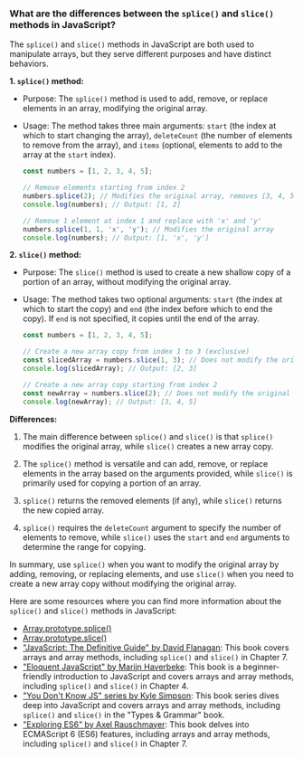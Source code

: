 ### What are the differences between the `splice()` and `slice()` methods in JavaScript?

The `splice()` and `slice()` methods in JavaScript are both used to manipulate arrays, but they serve different purposes and have distinct behaviors.

**1. `splice()` method:**
- Purpose: The `splice()` method is used to add, remove, or replace elements in an array, modifying the original array.

- Usage: The method takes three main arguments: `start` (the index at which to start changing the array), `deleteCount` (the number of elements to remove from the array), and `items` (optional, elements to add to the array at the `start` index).

  ```javascript
  const numbers = [1, 2, 3, 4, 5];

  // Remove elements starting from index 2
  numbers.splice(2); // Modifies the original array, removes [3, 4, 5]
  console.log(numbers); // Output: [1, 2]

  // Remove 1 element at index 1 and replace with 'x' and 'y'
  numbers.splice(1, 1, 'x', 'y'); // Modifies the original array
  console.log(numbers); // Output: [1, 'x', 'y']
  ```

**2. `slice()` method:**
- Purpose: The `slice()` method is used to create a new shallow copy of a portion of an array, without modifying the original array.

- Usage: The method takes two optional arguments: `start` (the index at which to start the copy) and `end` (the index before which to end the copy). If `end` is not specified, it copies until the end of the array.

  ```javascript
  const numbers = [1, 2, 3, 4, 5];

  // Create a new array copy from index 1 to 3 (exclusive)
  const slicedArray = numbers.slice(1, 3); // Does not modify the original array
  console.log(slicedArray); // Output: [2, 3]

  // Create a new array copy starting from index 2
  const newArray = numbers.slice(2); // Does not modify the original array
  console.log(newArray); // Output: [3, 4, 5]
  ```

**Differences:**
1. The main difference between `splice()` and `slice()` is that `splice()` modifies the original array, while `slice()` creates a new array copy.

2. The `splice()` method is versatile and can add, remove, or replace elements in the array based on the arguments provided, while `slice()` is primarily used for copying a portion of an array.

3. `splice()` returns the removed elements (if any), while `slice()` returns the new copied array.

4. `splice()` requires the `deleteCount` argument to specify the number of elements to remove, while `slice()` uses the `start` and `end` arguments to determine the range for copying.

In summary, use `splice()` when you want to modify the original array by adding, removing, or replacing elements, and use `slice()` when you need to create a new array copy without modifying the original array.

Here are some resources where you can find more information about the `splice()` and `slice()` methods in JavaScript:

- [Array.prototype.splice()](https://developer.mozilla.org/en-US/docs/Web/JavaScript/Reference/Global_Objects/Array/splice)
- [Array.prototype.slice()](https://developer.mozilla.org/en-US/docs/Web/JavaScript/Reference/Global_Objects/Array/slice)
- ["JavaScript: The Definitive Guide" by David Flanagan](https://www.oreilly.com/library/view/javascript-the-definitive/9781449393854/): This book covers arrays and array methods, including `splice()` and `slice()` in Chapter 7.
- ["Eloquent JavaScript" by Marijn Haverbeke](https://eloquentjavascript.net/): This book is a beginner-friendly introduction to JavaScript and covers arrays and array methods, including `splice()` and `slice()` in Chapter 4.
- ["You Don't Know JS" series by Kyle Simpson](https://github.com/getify/You-Dont-Know-JS/tree/2nd-ed/types%20%26%20grammar): This book series dives deep into JavaScript and covers arrays and array methods, including `splice()` and `slice()` in the "Types & Grammar" book.
- ["Exploring ES6" by Axel Rauschmayer](https://exploringjs.com/es6/): This book delves into ECMAScript 6 (ES6) features, including arrays and array methods, including `splice()` and `slice()` in Chapter 7.
